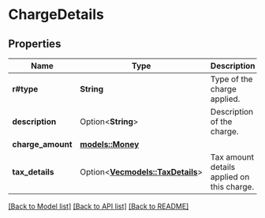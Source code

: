 # ChargeDetails

## Properties

Name | Type | Description | Notes
------------ | ------------- | ------------- | -------------
**r#type** | **String** | Type of the charge applied. | 
**description** | Option<**String**> | Description of the charge. | [optional]
**charge_amount** | [**models::Money**](Money.md) |  | 
**tax_details** | Option<[**Vec<models::TaxDetails>**](TaxDetails.md)> | Tax amount details applied on this charge. | [optional]

[[Back to Model list]](../README.md#documentation-for-models) [[Back to API list]](../README.md#documentation-for-api-endpoints) [[Back to README]](../README.md)



